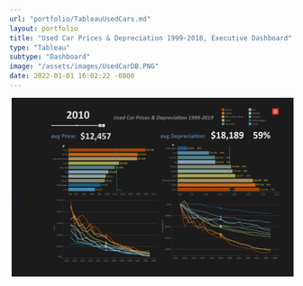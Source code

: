 ```yaml
---
url: "portfolio/TableauUsedCars.md"
layout: portfolio
title: "Used Car Prices & Depreciation 1999-2018, Executive Dashboard"
type: "Tableau"
subtype: "Dashboard"
image: "/assets/images/UsedCarDB.PNG"
date: 2022-01-01 16:02:22 -0800
---
```



[![Used Car Prices & Depreciation 1999-2018](assets\images\UsedCarDB.PNG)](https://public.tableau.com/views/UsedCarsExecDashboard/Dashboard1?:language=en-US&publish=yes&:display_count=n&:origin=viz_share_link)
